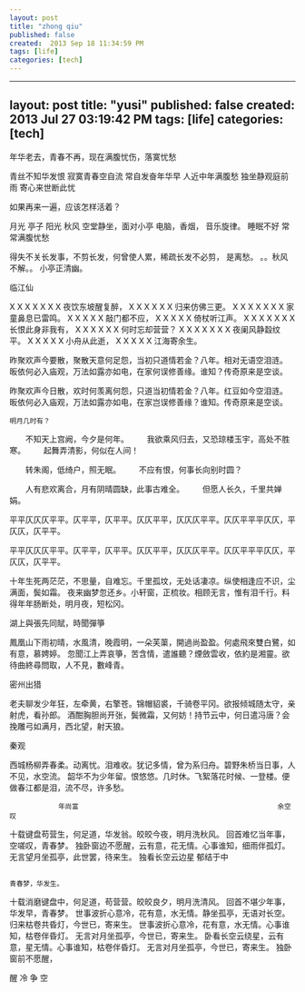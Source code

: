 ```yaml
---
layout: post
title: "zhong qiu"
published: false
created:  2013 Sep 18 11:34:59 PM
tags: [life]
categories: [tech]
---
```


---
layout: post
title: "yusi"
published: false
created:  2013 Jul 27 03:19:42 PM
tags: [life]
categories: [tech]
---

年华老去，青春不再，现在满腹忧伤，落寞忧愁

青丝不知华发恨
寂寞青春空自流
常自发奋年华早
人近中年满腹愁
独坐静观庭前雨
寄心来世断此忧

如果再来一遍，应该怎样活着？


月光
亭子
阳光
秋风
空堂静坐，面对小亭
电脑，香烟，
音乐旋律。
睡眠不好
常常满腹忧愁


得失不关长发事，不剪长发，何曾使人累，稀疏长发不必剪，
是离愁。
。。秋风不解。。 小亭正清幽。


临江仙

X X X X X X X           夜饮东坡醒复醉，
X X X X X X             归来仿佛三更。 
X X X X X X X           家童鼻息已雷鸣。
X X X X X               敲门都不应，
X X X X X               倚杖听江声。
X X X X X X X           长恨此身非我有，
X X X X X X             何时忘却营营？
X X X X X X X           夜阑风静縠纹平。
X X X X X               小舟从此逝，
X X X X X               江海寄余生。

昨聚欢声今要散，聚散天意何足怨，当初只道情若金？八年。相对无语空泪涟。
昄依何必入庙观，万法如露亦如电，在家何误修善缘。谁知？传奇原来是空谈。

昨聚欢声今日散，欢时何羡离何怨，只道当初情若金？八年。红豆如今空泪涟。
昄依何必入庙观，万法如露亦如电，在家岂误修善缘？谁知。传奇原来是空谈。

    明月几时有？
　　不知天上宫阙，今夕是何年。
　　我欲乘风归去，又恐琼楼玉宇，高处不胜寒。
　　起舞弄清影，何似在人间！

　　转朱阁，低绮户，照无眠。
　　不应有恨，何事长向别时圆？

　　人有悲欢离合，月有阴晴圆缺，此事古难全。
　　但愿人长久，千里共婵娟。

平平仄仄仄平平。仄平平，仄平平。仄仄平平，仄仄仄平平。仄仄平平平仄仄，平仄仄，仄平平。

平平仄仄仄平平。仄平平，仄平平。仄仄平平，仄仄仄平平。仄仄平平平仄仄，平仄仄，仄平平。

十年生死两茫茫，不思量，自难忘。千里孤坟，无处话凄凉。纵使相逢应不识，尘满面，鬓如霜。
夜来幽梦忽还乡。小轩窗，正梳妆。相顾无言，惟有泪千行。料得年年肠断处，明月夜，短松冈。


湖上與張先同賦，時聞彈箏

鳳凰山下雨初晴，水風清，晚霞明，一朵芙蕖，開過尚盈盈。何處飛來雙白鷺，如有意，慕娉婷。
忽聞江上弄哀箏，苦含情，遣誰聽？煙斂雲收，依約是湘靈。欲待曲終尋問取，人不見，數峰青。

密州出猎

老夫聊发少年狂，左牵黄，右擎苍。锦帽貂裘，千骑卷平冈。欲报倾城随太守，亲射虎，看孙郎。
酒酣胸胆尚开张，鬓微霜，又何妨！持节云中，何日遣冯唐？会挽雕弓如满月，西北望，射天狼。

秦观

西城杨柳弄春柔。动离忧。泪难收。犹记多情，曾为系归舟。碧野朱桥当日事，人不见，水空流。
韶华不为少年留。恨悠悠。几时休。飞絮落花时候、一登楼。便做春江都是泪，流不尽，许多愁。

                年尚富                                                 余空叹
十载键盘苟营生，何足道，华发翁。皎皎今夜，明月洗秋风。 回首难忆当年事，空嗟叹，青春梦。
独卧窗边不愿醒，云有意，花无情。心事谁知，细雨伴孤灯。 无言望月坐孤亭，此世罢，待来生。
独看长空云边星                  郁结于中

                                                                           青春梦，华发生。 
十载消磨键盘中，何足道，苟营营。皎皎良夕，明月洗清风。 回首不堪少年事，华发早，青春梦。
世事波折心意冷，花有意，水无情。静坐孤亭，无语对长空。 归来枯卷共昏灯，今世已，寄来生。
世事波折心意冷，花有意，水无情。心事谁知，枯卷伴昏灯。 无言对月坐孤亭，今世已，寄来生。
卧看长空云绕星，云有意，星无情。心事谁知，枯卷伴昏灯。 无言对月坐孤亭，今世已，寄来生。
独卧窗前不愿醒，

醒 冷 争 空

